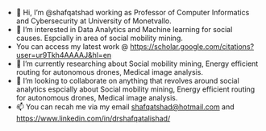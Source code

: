 - 👋 Hi, I’m @shafqatshad working as Professor of Computer Informatics and Cybersecurity at University of Monetvallo.
- 👀 I’m interested in Data Analytics and Machine learning for social causes. Espcially in area of social mobility mining. 
- You can access my latest work @ https://scholar.google.com/citations?user=ur9Tkh4AAAAJ&hl=en
- 🌱 I’m currently researching about Social mobility mining, Energy efficient routing for autonomous drones, Medical image analysis.
- 💞️ I’m looking to collaborate on anything that revolves around social analytics espcially about Social mobility mining, Energy efficient routing for autonomous drones, Medical image analysis.
- 📫 You can recah me via my email shafqatshad@hotmail.com and https://www.linkedin.com/in/drshafqatalishad/

<!---
shafqatshad/shafqatshad is a ✨ special ✨ repository because its `README.md` (this file) appears on your GitHub profile.
You can click the Preview link to take a look at your changes.
--->
